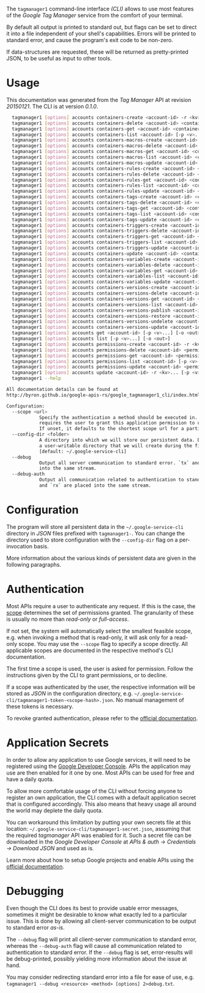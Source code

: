 <!---
DO NOT EDIT !
This file was generated automatically from 'src/mako/cli/README.md.mako'
DO NOT EDIT !
-->
The `tagmanager1` command-line interface *(CLI)* allows to use most features of the *Google Tag Manager* service from the comfort of your terminal.

By default all output is printed to standard out, but flags can be set to direct it into a file independent of your shell's
capabilities. Errors will be printed to standard error, and cause the program's exit code to be non-zero.

If data-structures are requested, these will be returned as pretty-printed JSON, to be useful as input to other tools.

# Usage

This documentation was generated from the *Tag Manager* API at revision *20150121*. The CLI is at version *0.1.0*.

```bash
  tagmanager1 [options] accounts containers-create <account-id> -r <kv>... [-p <v>...] [-o <out>]
  tagmanager1 [options] accounts containers-delete <account-id> <container-id> [-p <v>...]
  tagmanager1 [options] accounts containers-get <account-id> <container-id> [-p <v>...] [-o <out>]
  tagmanager1 [options] accounts containers-list <account-id> [-p <v>...] [-o <out>]
  tagmanager1 [options] accounts containers-macros-create <account-id> <container-id> -r <kv>... [-p <v>...] [-o <out>]
  tagmanager1 [options] accounts containers-macros-delete <account-id> <container-id> <macro-id> [-p <v>...]
  tagmanager1 [options] accounts containers-macros-get <account-id> <container-id> <macro-id> [-p <v>...] [-o <out>]
  tagmanager1 [options] accounts containers-macros-list <account-id> <container-id> [-p <v>...] [-o <out>]
  tagmanager1 [options] accounts containers-macros-update <account-id> <container-id> <macro-id> -r <kv>... [-p <v>...] [-o <out>]
  tagmanager1 [options] accounts containers-rules-create <account-id> <container-id> -r <kv>... [-p <v>...] [-o <out>]
  tagmanager1 [options] accounts containers-rules-delete <account-id> <container-id> <rule-id> [-p <v>...]
  tagmanager1 [options] accounts containers-rules-get <account-id> <container-id> <rule-id> [-p <v>...] [-o <out>]
  tagmanager1 [options] accounts containers-rules-list <account-id> <container-id> [-p <v>...] [-o <out>]
  tagmanager1 [options] accounts containers-rules-update <account-id> <container-id> <rule-id> -r <kv>... [-p <v>...] [-o <out>]
  tagmanager1 [options] accounts containers-tags-create <account-id> <container-id> -r <kv>... [-p <v>...] [-o <out>]
  tagmanager1 [options] accounts containers-tags-delete <account-id> <container-id> <tag-id> [-p <v>...]
  tagmanager1 [options] accounts containers-tags-get <account-id> <container-id> <tag-id> [-p <v>...] [-o <out>]
  tagmanager1 [options] accounts containers-tags-list <account-id> <container-id> [-p <v>...] [-o <out>]
  tagmanager1 [options] accounts containers-tags-update <account-id> <container-id> <tag-id> -r <kv>... [-p <v>...] [-o <out>]
  tagmanager1 [options] accounts containers-triggers-create <account-id> <container-id> -r <kv>... [-p <v>...] [-o <out>]
  tagmanager1 [options] accounts containers-triggers-delete <account-id> <container-id> <trigger-id> [-p <v>...]
  tagmanager1 [options] accounts containers-triggers-get <account-id> <container-id> <trigger-id> [-p <v>...] [-o <out>]
  tagmanager1 [options] accounts containers-triggers-list <account-id> <container-id> [-p <v>...] [-o <out>]
  tagmanager1 [options] accounts containers-triggers-update <account-id> <container-id> <trigger-id> -r <kv>... [-p <v>...] [-o <out>]
  tagmanager1 [options] accounts containers-update <account-id> <container-id> -r <kv>... [-p <v>...] [-o <out>]
  tagmanager1 [options] accounts containers-variables-create <account-id> <container-id> -r <kv>... [-p <v>...] [-o <out>]
  tagmanager1 [options] accounts containers-variables-delete <account-id> <container-id> <variable-id> [-p <v>...]
  tagmanager1 [options] accounts containers-variables-get <account-id> <container-id> <variable-id> [-p <v>...] [-o <out>]
  tagmanager1 [options] accounts containers-variables-list <account-id> <container-id> [-p <v>...] [-o <out>]
  tagmanager1 [options] accounts containers-variables-update <account-id> <container-id> <variable-id> -r <kv>... [-p <v>...] [-o <out>]
  tagmanager1 [options] accounts containers-versions-create <account-id> <container-id> -r <kv>... [-p <v>...] [-o <out>]
  tagmanager1 [options] accounts containers-versions-delete <account-id> <container-id> <container-version-id> [-p <v>...]
  tagmanager1 [options] accounts containers-versions-get <account-id> <container-id> <container-version-id> [-p <v>...] [-o <out>]
  tagmanager1 [options] accounts containers-versions-list <account-id> <container-id> [-p <v>...] [-o <out>]
  tagmanager1 [options] accounts containers-versions-publish <account-id> <container-id> <container-version-id> [-p <v>...] [-o <out>]
  tagmanager1 [options] accounts containers-versions-restore <account-id> <container-id> <container-version-id> [-p <v>...] [-o <out>]
  tagmanager1 [options] accounts containers-versions-undelete <account-id> <container-id> <container-version-id> [-p <v>...] [-o <out>]
  tagmanager1 [options] accounts containers-versions-update <account-id> <container-id> <container-version-id> -r <kv>... [-p <v>...] [-o <out>]
  tagmanager1 [options] accounts get <account-id> [-p <v>...] [-o <out>]
  tagmanager1 [options] accounts list [-p <v>...] [-o <out>]
  tagmanager1 [options] accounts permissions-create <account-id> -r <kv>... [-p <v>...] [-o <out>]
  tagmanager1 [options] accounts permissions-delete <account-id> <permission-id> [-p <v>...]
  tagmanager1 [options] accounts permissions-get <account-id> <permission-id> [-p <v>...] [-o <out>]
  tagmanager1 [options] accounts permissions-list <account-id> [-p <v>...] [-o <out>]
  tagmanager1 [options] accounts permissions-update <account-id> <permission-id> -r <kv>... [-p <v>...] [-o <out>]
  tagmanager1 [options] accounts update <account-id> -r <kv>... [-p <v>...] [-o <out>]
  tagmanager1 --help

All documentation details can be found at
http://byron.github.io/google-apis-rs/google_tagmanager1_cli/index.html

Configuration:
  --scope <url>  
            Specify the authentication a method should be executed in. Each scope 
            requires the user to grant this application permission to use it.
            If unset, it defaults to the shortest scope url for a particular method.
  --config-dir <folder>
            A directory into which we will store our persistent data. Defaults to 
            a user-writable directory that we will create during the first invocation.
            [default: ~/.google-service-cli]
  --debug
            Output all server communication to standard error. `tx` and `rx` are placed 
            into the same stream.
  --debug-auth
            Output all communication related to authentication to standard error. `tx` 
            and `rx` are placed into the same stream.

```

# Configuration

The program will store all persistent data in the `~/.google-service-cli` directory in *JSON* files prefixed with `tagmanager1-`.  You can change the directory used to store configuration with the `--config-dir` flag on a per-invocation basis.

More information about the various kinds of persistent data are given in the following paragraphs.

# Authentication

Most APIs require a user to authenticate any request. If this is the case, the [scope][scopes] determines the 
set of permissions granted. The granularity of these is usually no more than *read-only* or *full-access*.

If not set, the system will automatically select the smallest feasible scope, e.g. when invoking a
method that is read-only, it will ask only for a read-only scope. 
You may use the `--scope` flag to specify a scope directly. 
All applicable scopes are documented in the respective method's CLI documentation.

The first time a scope is used, the user is asked for permission. Follow the instructions given 
by the CLI to grant permissions, or to decline.

If a scope was authenticated by the user, the respective information will be stored as *JSON* in the configuration
directory, e.g. `~/.google-service-cli/tagmanager1-token-<scope-hash>.json`. No manual management of these tokens
is necessary.

To revoke granted authentication, please refer to the [official documentation][revoke-access].

# Application Secrets

In order to allow any application to use Google services, it will need to be registered using the 
[Google Developer Console][google-dev-console]. APIs the application may use are then enabled for it
one by one. Most APIs can be used for free and have a daily quota.

To allow more comfortable usage of the CLI without forcing anyone to register an own application, the CLI
comes with a default application secret that is configured accordingly. This also means that heavy usage
all around the world may deplete the daily quota.

You can workaround this limitation by putting your own secrets file at this location: 
`~/.google-service-cli/tagmanager1-secret.json`, assuming that the required *tagmanager* API 
was enabled for it. Such a secret file can be downloaded in the *Google Developer Console* at 
*APIs & auth -> Credentials -> Download JSON* and used as is.

Learn more about how to setup Google projects and enable APIs using the [official documentation][google-project-new].


# Debugging

Even though the CLI does its best to provide usable error messages, sometimes it might be desirable to know
what exactly led to a particular issue. This is done by allowing all client-server communication to be 
output to standard error *as-is*.

The `--debug` flag will print all client-server communication to standard error, whereas the `--debug-auth` flag
will cause all communication related to authentication to standard error.
If the `--debug` flag is set, error-results will be debug-printed, possibly yielding more information about the 
issue at hand.

You may consider redirecting standard error into a file for ease of use, e.g. `tagmanager1 --debug <resource> <method> [options] 2>debug.txt`.


[scopes]: https://developers.google.com/+/api/oauth#scopes
[revoke-access]: http://webapps.stackexchange.com/a/30849
[google-dev-console]: https://console.developers.google.com/
[google-project-new]: https://developers.google.com/console/help/new/